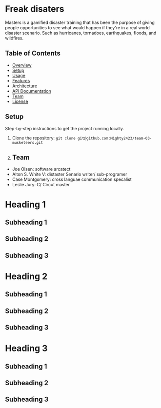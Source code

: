 # Freak disaters
Masters is a gamified disaster training that has been the purpose of giving people opportunities to see what would happen if they're in a real world disaster scenario. Such as hurricanes, tornadoes, earthquakes, floods, and wildfires.

## Table of Contents
- [Overview](#overview)
- [Setup](#setup)
- [Usage](#usage)
- [Features](#features)
- [Architecture](#architecture)
- [API Documentation](#api-documentation)
- [Team](#team)
- [License](#license)

## Setup
Step-by-step instructions to get the project running locally.

1. Clone the repository: `git clone git@github.com:Mighty2423/team-03-musketeers.git`



8. ## Team
- Joe Olsen: software arcatect
- Alton S. White V: distaster Senario writer/ sub-programer
- Case Montgomery: cross languae communication specalist
- Leslie Jury: C/ Circut  master





# Heading 1
## Subheading 1


## Subheading 2


## Subheading 3


# Heading 2
## Subheading 1


## Subheading 2


## Subheading 3


# Heading 3
## Subheading 1


## Subheading 2


## Subheading 3

